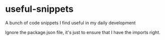 # useful-snippets

A bunch of code snippets I find useful in my daily development

Ignore the package.json file, it's just to ensure that I have the imports right.